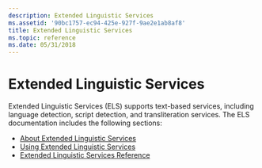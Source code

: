 ```yaml
---
description: Extended Linguistic Services
ms.assetid: '90bc1757-ec94-425e-927f-9ae2e1ab8af8'
title: Extended Linguistic Services
ms.topic: reference
ms.date: 05/31/2018
---
```


# Extended Linguistic Services

Extended Linguistic Services (ELS) supports text-based services, including language detection, script detection, and transliteration services. The ELS documentation includes the following sections:

-   [About Extended Linguistic Services](about-extended-linguistic-services.md)
-   [Using Extended Linguistic Services](using-extended-linguistic-services.md)
-   [Extended Linguistic Services Reference](extended-linguistic-services-reference.md)

 

 



